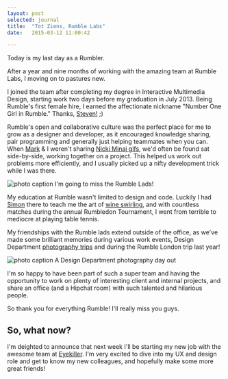 ```yaml
---
layout: post
selected: journal
title:  "Tot Ziens, Rumble Labs"
date:   2015-03-12 11:00:42

---
```


Today is my last day as a Rumbler.

After a year and nine months of working with the amazing team at Rumble Labs, I moving on to pastures new.

I joined the team after completing my degree in Interactive Multimedia Design, starting work two days before my graduation in July 2013. Being Rumble's first female hire, I earned the affectionate nickname "Number One Girl in Rumble." Thanks, [Steven!](http://rumblelabs.com/about/steven-hylands/) ;)

Rumble's open and collaborative culture was the perfect place for me to grow as a designer and developer, as it encouraged knowledge sharing, pair programming and generally just helping teammates when you can. When [Mark](http://rumblelabs.com/about/mark-leetch/) & I weren't sharing [Nicki Minaj gifs](http://gfycat.com/SplendidSimpleHackee), we'd often be found sat side-by-side, working together on a project. This helped us work out problems more efficiently, and I usually picked up a nifty development trick while I was there.


![photo caption](../../img/blog/rumble-lads-selfie.jpg "The Rumble Lads")
<span class="caption">I'm going to miss the Rumble Lads!</span>


My education at Rumble wasn't limited to design and code. Luckily I had [Simon](http://rumblelabs.com/about/simon-hamilton/) there to teach me the art of [wine swirling](https://instagram.com/p/cOrrG0i1Rq/), and with countless matches during the annual Rumbledon Tournament, I went from terrible to mediocre at playing table tennis.

My friendships with the Rumble lads extend outside of the office, as we've made some brilliant memories during various work events, Design Department [photography trips](https://melissakeizer.exposure.co/designers-explorers) and during the Rumble London trip last year!

![photo caption](../../img/blog/design-dept-photography-trip.jpg "Design Department Photography trip")
<span class="caption">A Design Department photography day out</span>

I'm so happy to have been part of such a super team and having the opportunity to work on plenty of interesting client and internal projects, and share an office (and a Hipchat room) with such talented and hilarious people.

So thank you for everything Rumble! I'll really miss you guys.


## So, what now?

I'm deighted to announce that next week I'll be starting my new job with the awesome team at [Eyekiller](https://www.eyekiller.com/). I'm very excited to dive into my UX and design role and get to know my new colleagues, and hopefully make some more great friends!


